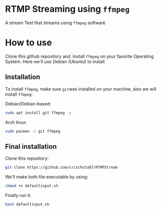 # RTMP Streaming using `ffmpeg`
A stream Test that streams using `ffmpeg` software
# How to use
Clone this github repository and. Install `ffmpeg` on your favorite Operating System. Here we'll use Debian (Ubuntu) to install.
## Installation
To install `ffmpeg`, make sure `git`was installed on your machine, also we will install `ffmpeg`:

Debian/Debian-based:
```sh
sudo apt install git ffmpeg -y
```

Arch linux:
```sh
sudo pacman -S git ffmpeg
```
## Final installation
Clone this repository:
```sh
git clone https://github.com/crischutu07/RTMPStream
```
We'll make both file executable by using:
```sh
chmod +x defaultinput.sh
```
Finally run it:
```sh
bash defaultinput.sh
```
